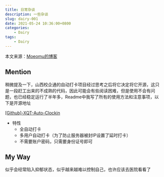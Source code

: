 ```yaml
---
title: 日常杂谈
description: 一些杂谈
slug: dairy-001
date: 2021-05-24 10:36:00+0800
categories:
    - Dairy
tags:
    - Dairy
---
```


本文来源：[Moeomu的博客](/p/dairy-001/)

## Mention

稍微提及一下，山西校企通的自动打卡项目经过思考之后将它决定将它开源，这只是一段赶工出来的不成熟的代码，因此可能会有些阅读困难，但是使用不会有问题，也已经稳定运行了半年多，Readme中我写了所有的使用方法和注意事项，以下是开源地址

[[Github]-XQT-Auto-Clockin](https://github.com/BloveDawn/XQT-Clockin)

- 特性
  - 全自动打卡
  - 多用户自动打卡（为了防止服务器被封IP设置了延时打卡）
  - 不需要账户密码，只需要身份证号即可

## My Way

似乎会经常陷入抑郁状态，似乎越来越难以控制自己，也许应该去医院看看了
